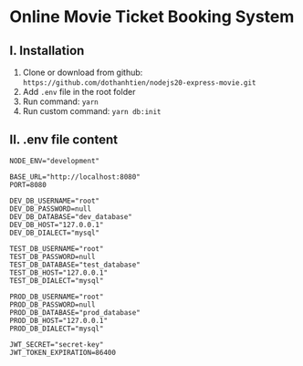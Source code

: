 # Online Movie Ticket Booking System

## I. Installation

1. Clone or download from github: `https://github.com/dothanhtien/nodejs20-express-movie.git`
2. Add `.env` file in the root folder
3. Run command: `yarn`
4. Run custom command: `yarn db:init`

## II. .env file content

```
NODE_ENV="development"

BASE_URL="http://localhost:8080"
PORT=8080

DEV_DB_USERNAME="root"
DEV_DB_PASSWORD=null
DEV_DB_DATABASE="dev_database"
DEV_DB_HOST="127.0.0.1"
DEV_DB_DIALECT="mysql"

TEST_DB_USERNAME="root"
TEST_DB_PASSWORD=null
TEST_DB_DATABASE="test_database"
TEST_DB_HOST="127.0.0.1"
TEST_DB_DIALECT="mysql"

PROD_DB_USERNAME="root"
PROD_DB_PASSWORD=null
PROD_DB_DATABASE="prod_database"
PROD_DB_HOST="127.0.0.1"
PROD_DB_DIALECT="mysql"

JWT_SECRET="secret-key"
JWT_TOKEN_EXPIRATION=86400
```

